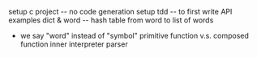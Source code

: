 setup c project -- no code generation
setup tdd -- to first write API examples
dict & word -- hash table from word to list of words
- we say "word" instead of "symbol"
primitive function v.s. composed function
inner interpreter
parser
